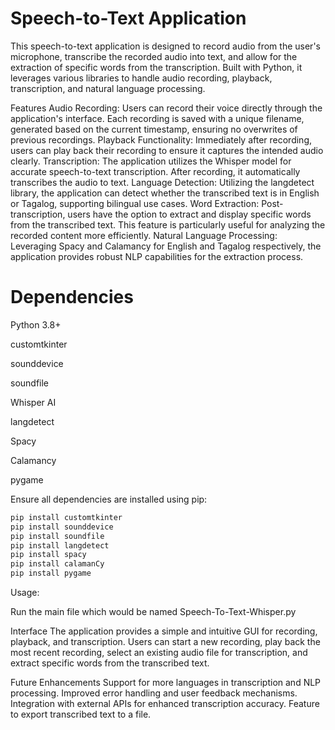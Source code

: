 # Speech-to-Text Application
This speech-to-text application is designed to record audio from the user's microphone, transcribe the recorded audio into text, and allow for the extraction of specific words from the transcription. Built with Python, it leverages various libraries to handle audio recording, playback, transcription, and natural language processing.

Features
Audio Recording: Users can record their voice directly through the application's interface. Each recording is saved with a unique filename, generated based on the current timestamp, ensuring no overwrites of previous recordings.
Playback Functionality: Immediately after recording, users can play back their recording to ensure it captures the intended audio clearly.
Transcription: The application utilizes the Whisper model for accurate speech-to-text transcription. After recording, it automatically transcribes the audio to text.
Language Detection: Utilizing the langdetect library, the application can detect whether the transcribed text is in English or Tagalog, supporting bilingual use cases.
Word Extraction: Post-transcription, users have the option to extract and display specific words from the transcribed text. This feature is particularly useful for analyzing the recorded content more efficiently.
Natural Language Processing: Leveraging Spacy and Calamancy for English and Tagalog respectively, the application provides robust NLP capabilities for the extraction process.

# Dependencies
Python 3.8+

customtkinter

sounddevice

soundfile

Whisper AI

langdetect

Spacy

Calamancy

pygame

Ensure all dependencies are installed using pip:

```bash
pip install customtkinter
pip install sounddevice
pip install soundfile
pip install langdetect
pip install spacy
pip install calamanCy
pip install pygame
```

Usage:

Run the main file which would be named Speech-To-Text-Whisper.py

Interface
The application provides a simple and intuitive GUI for recording, playback, and transcription. Users can start a new recording, play back the most recent recording, select an existing audio file for transcription, and extract specific words from the transcribed text.

Future Enhancements
Support for more languages in transcription and NLP processing.
Improved error handling and user feedback mechanisms.
Integration with external APIs for enhanced transcription accuracy.
Feature to export transcribed text to a file.
